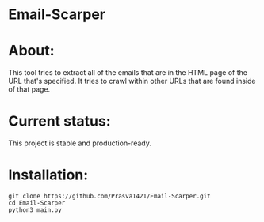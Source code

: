 # Email-Scarper

# About:

This tool tries to extract all of the emails that are in the HTML page of the URL that's specified. It tries to crawl within other URLs that are found inside of that page.

# Current status:

This project is stable and production-ready.


# Installation:
    git clone https://github.com/Prasva1421/Email-Scarper.git
    cd Email-Scarper
    python3 main.py 
